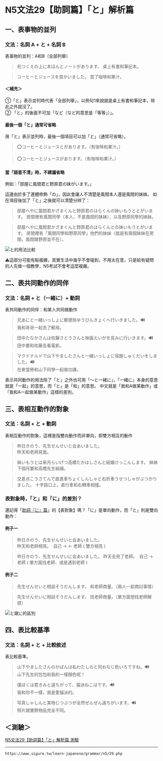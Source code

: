 # N5文法29【助詞篇】「と」解析篇

## 一、表事物的並列

### 文法：名詞 A + と + 名詞 B  
表事物的並列：A和B（全部列舉）

>机つくえの上に本ほんとノートがあります。
桌上有書和筆記本。

>コーヒーとジュースを買かいました。
買了咖啡和果汁。

#### ＜補充＞  
①「と」表示並列時代表「全部列舉」，以例句1來說就是桌上有書和筆記本，除此之外就沒了。  
② 「と」的後面不可加「など（など的意思是「等等」）」。

#### 最後一個「と」通常可省略

用「と」表示並列時，最後一個項目可以加「と」（通常可省略）。  
>⭕️コーヒーとジュースとがあります。（有咖啡和果汁。）  

>⭕️コーヒーとジュースがあります。（有咖啡和果汁。）


#### 當「語意不清」時，不建議省略

例如：「部屋に風間君と野原君の妹がいます。」

這邊由於多了連體修飾「の」，因此會讓人不清楚是風間本人還是風間的妹妹。 如在項目後加了「と」之後就可以清楚分辨了：

>部屋へやに風間君かざまくんと野原君のはらくんの妹いもうととがいます。
房間裡有風間同學（本人，不是風間的妹妹），以及野原同學的妹妹。 

>部屋へやに風間君かざまくんと野原君のはらくんとの妹いもうとがいます。
房間裡有「風間同學和野原同學」他們的妹妹（就是有兩個妹妹在房間，風間跟野原並不在）。

![と的用法比較](https://www.sigure.tw/image/n5/grammar/n5-grammar-29-1-to.png "と的用法比較")  

⚠️這部分可能有點複雜，其實生活中幾乎不會碰到，不用太在意，只是給有疑問的人先做一個教學，N5考試不會考這麼複雜。

## 二、表共同動作的同伴

### 文法：名詞 + と（一緒に）+ 動詞  
表共同動作的同伴：和某人共同做動作

>兄あにと一緒いっしょに郵便局ゆうびんきょくへ行いきました。**🔊**  
我和哥哥一起去了郵局。

>田中たなかさんは佐藤さとうさんと映画えいがを見みに行いきます。**🔊**  
田中要和佐藤去看電影。

>マクドナルドで山下やましたさんと一緒いっしょに宿題しゅくだいをしました。**🔊**  
在麥當勞和山下同學一起做功課。

表示共同動作的用法除了「と」之外也可用「～と一緒に」，「一緒に」本身的意思就是「一起」的意思，而「と」是「和」的意思。 中文就是「我和A做某動作」或「我和A一起做某動作」這樣的差別。

## 三、表相互動作的對象

### 文法：名詞 + と + 動詞  
表相互動作的對象，這裡是指雙向動作而非單向，即雙方相互的動作

>昨日きのう、先生せんせいと会あいました。  
昨天和老師見面。

>妹いもうとは来月らいげつ高橋たかはしさんと結婚けっこんします。
妹妹下個月要和高橋先生結婚。

>交差点こうさてんで直進車ちょくしんしゃと右折車うせつしゃがぶつかりました。
十字路口上，直行車和右轉車相撞。

### 表對象時，「と」和「に」的差別？

還記得「[助詞『に』篇](https://www.sigure.tw/learn-japanese/grammar/basic/190-n5-27)」的【表對象】嗎？「に」是單向動作，而「と」則是雙向動作：

#### 例子一

>昨日きのう、先生せんせいと会あいました。  
昨天和老師相見。　自己 → ← 老師 ( 雙方相見 )

>昨日きのう、先生せんせいに会あいました。
昨天去見了老師。　自己 → 老師 ( 單方面找老師、或是遇到老師 )

#### 例子二

>先生せんせいと相談そうだんします。
和老師商量。（兩人一起商討事情）

>先生せんせいに相談そうだんします。
找老師商量。（單方面想找老師解惑）

![と跟に的區別](https://www.sigure.tw/image/n5/grammar/n5-grammar-29-2-to.png)  

## 四、表比較基準

### 文法：名詞 + と + 比較敘述  
表比較基準。

>山下やましたさんのかばんは私わたしのと同おなじ色いろですね。**🔊**  
山下先生的包包和我的一樣顏色呢！

>僕ぼくは君きみと違ちがって、猫派ねこはです。**🔊**  
我和你不一樣，我是愛貓派的。

>写真しゃしんと実物じつぶつが全然ぜんぜん違ちがいます。**🔊**  
照片跟實際物品完全不同。

## ＜測驗＞  
[N5文法29【助詞篇】「と」解析篇 測驗](https://www.sigure.tw/quiz/grammar/n5/29.php)

---
`https://www.sigure.tw/learn-japanese/grammar/n5/29.php`